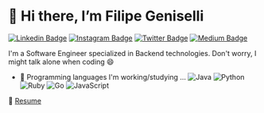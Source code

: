 # 👋 Hi there, I’m Filipe Geniselli
[![Linkedin Badge](https://img.shields.io/badge/-filipegeniselli-blue?style=flat-square&logo=Linkedin&logoColor=white&link=https://www.linkedin.com/in/filipegeniselli/)](https://www.linkedin.com/in/filipegeniselli/)
[![Instagram Badge](https://img.shields.io/badge/-filipesanchesg-E4405F?style=flat-square&logo=instagram&logoColor=white&link=https://instagram.com/filipesanchesg/)](https://instagram.com/filipesanchesg)
[![Twitter Badge](https://img.shields.io/badge/-filipegeniselli-blue?style=flat-square&logo=twitter&logoColor=white&link=https://twitter.com/filipegeniselli)](https://twitter.com/filipegeniselli)
[![Medium Badge](https://img.shields.io/badge/-@filipe.sgeniselli-black?style=flat-square&labelColor=000000&logo=Medium&link=https://medium.com/@filipe.sgeniselli/)](https://medium.com/@filipe.sgeniselli)

I'm a Software Engineer specialized in Backend technologies. Don't worry, I might talk alone when coding 😄

- 👀 Programming languages I'm working/studying ...
![Java](https://img.shields.io/badge/-java-black?style=flat-square&logo=java)
![Python](https://img.shields.io/badge/-Python-black?style=flat-square&logo=Python)
![Ruby](https://img.shields.io/badge/-Ruby-black?style=flat-square&logo=Ruby)
![Go](https://img.shields.io/badge/-Go-black?style=flat-square&logo=Go)
![JavaScript](https://img.shields.io/badge/-JavaScript-black?style=flat-square&logo=javascript)

📝 [Resume](https://1drv.ms/b/s!AnB7jDmubrhoimRmKm4Lz1pxmM7z)
